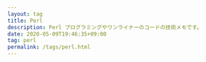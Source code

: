 ```yaml
---
layout: tag
title: Perl
description: Perl プログラミングやワンライナーのコードの技術メモです。
date: 2020-05-09T19:46:35+09:00
tag: perl
permalink: /tags/perl.html
---
```

